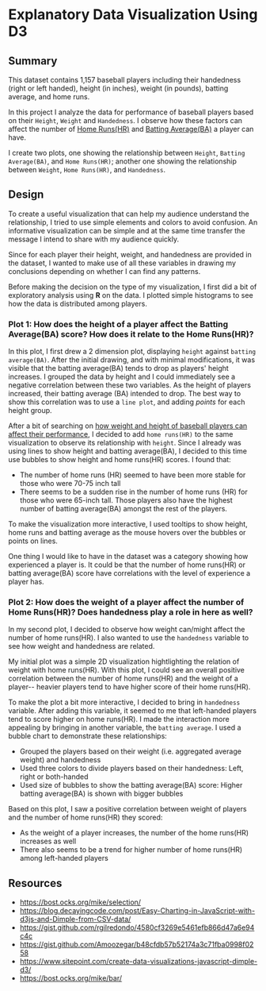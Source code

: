 # Explanatory Data Visualization Using D3

## Summary

This dataset contains 1,157 baseball players including their handedness (right or left handed), height (in inches), weight (in pounds), batting average, and home runs.

In this project I analyze the data for performance of baseball players based on their `Height`, `Weight` and `Handedness`. I observe how these factors can affect the number of [Home Runs(HR)](https://en.wikipedia.org/wiki/Home_run) and [Batting Average(BA)](https://en.wikipedia.org/wiki/Batting_average) a player can have. 

I create two plots, one showing the relationship between `Height`, `Batting Average(BA)`, and `Home Runs(HR)`; another one showing the relationship between `Weight`, `Home Runs(HR)`, and `Handedness`. 

## Design 

To create a useful visualization that can help my audience understand the relationship, I tried to use simple elements and colors to avoid confusion. An informative visualization can be simple and at the same time transfer the message I intend to share with my audience quickly. 

Since for each player their height, weight, and handedness are provided in the dataset, I wanted to make use of all these variables in drawing my conclusions depending on whether I can find any patterns.

Before making the decision on the type of my visualization, I first did a bit of exploratory analysis using **R** on the data. I plotted simple histograms to see how the data is distributed among players. 

### Plot 1: How does the height of a player affect the Batting Average(BA) score? How does it relate to the Home Runs(HR)?

In this plot, I first drew a 2 dimension plot, displaying `height` against `batting average(BA)`. After the initial drawing, and with minimal modifications, it was visible that the batting average(BA) tends to drop as players' height increases. I grouped the data by height and I could immediately see a negative correlation between these two variables. As the height of players increased, their batting average (BA) intended to drop. The best way to show this correlation was to use a `line plot`, and adding _points_ for each height group. 

After a bit of searching on [how weight and height of baseball players can affect their performance](http://www.hardballtimes.com/does-size-matter-part-4/), I decided to add `home runs(HR)` to the same visualization to observe its relationship with `height`. Since I already was using lines to show height and batting average(BA), I decided to this time use bubbles to show height and home runs(HR) scores. I found that:
- The number of home runs (HR) seemed to have been more stable for those who were 70-75 inch tall
- There seems to be a sudden rise in the number of home runs (HR) for those who were 65-inch tall. Those players also have the highest number of batting average(BA) amongst the rest of the players.

To make the visualization more interactive, I used tooltips to show height, home runs and batting average as the mouse hovers over the bubbles or points on lines. 

One thing I would like to have in the dataset was a category showing how experienced a player is. It could be that the number of home runs(HR) or batting average(BA) score have correlations with the level of experience a player has.

### Plot 2: How does the weight of a player affect the number of Home Runs(HR)? Does handedness play a role in here as well?

In my second plot, I decided to observe how weight can/might affect the number of home runs(HR). I also wanted to use the `handedness` variable to see how weight and handedness are related. 

My initial plot was a simple 2D visualization hightlighting the relation of weight with home runs(HR). With this plot, I could see an overall positive correlation between the number of home runs(HR) and the weight of a player-- heavier players tend to have higher score of their home runs(HR). 

To make the plot a bit more interactive, I decided to bring in `handedness` variable. After adding this variable, it seemed to me that left-handed players tend to score higher on home runs(HR). I made the interaction more appealing by bringing in another variable, the `batting average`. I used a bubble chart to demonstrate these relationships:
- Grouped the players based on their weight (i.e. aggregated average weight) and handedness
- Used three colors to divide players based on their handedness: Left, right or both-handed
- Used size of bubbles to show the batting average(BA) score: Higher batting average(BA) is shown with bigger bubbles

Based on this plot, I saw a positive correlation between weight of players and the number of home runs(HR) they scored:
- As the weight of a player increases, the number of the home runs(HR) increases as well
- There also seems to be a trend for higher number of home runs(HR) among left-handed players

## Resources 

- https://bost.ocks.org/mike/selection/
- https://blog.decayingcode.com/post/Easy-Charting-in-JavaScript-with-d3js-and-Dimple-from-CSV-data/
- https://gist.github.com/rgilredondo/4580cf3269e5461efb866d47a6e94c4c
- https://gist.github.com/Amoozegar/b48cfdb57b52174a3c71fba0998f0258
- https://www.sitepoint.com/create-data-visualizations-javascript-dimple-d3/
- https://bost.ocks.org/mike/bar/
